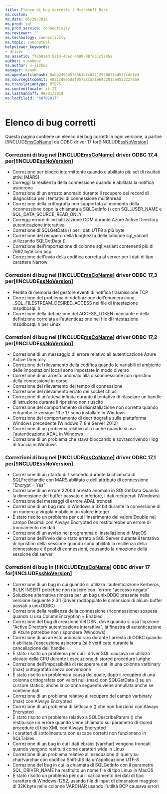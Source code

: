 ```yaml
---
title: Elenco di bug corretti | Microsoft Docs
ms.custom: ''
ms.date: 06/29/2018
ms.prod: sql
ms.prod_service: connectivity
ms.reviewer: ''
ms.technology: connectivity
ms.topic: conceptual
helpviewer_keywords:
- driver
ms.assetid: f78b81ed-5214-43ec-a600-9bfe51c5745a
author: v-makouz
ms.author: v-jizho2
manager: kenvh
ms.openlocfilehash: 9aba2495e5f4661c7c042125608f34d577cddfe3
ms.sourcegitcommit: e821cd8e5daf95721caa1e64c2815a4523227aa4
ms.translationtype: MTE75
ms.contentlocale: it-IT
ms.lasthandoff: 08/01/2019
ms.locfileid: "68702817"
---
```

# <a name="list-of-bugs-fixed"></a>Elenco di bug corretti

Questa pagina contiene un elenco dei bug corretti in ogni versione, a partire [!INCLUDE[msCoName](../../includes/msconame_md.md)] da ODBC driver 17 for[!INCLUDE[ssNoVersion](../../includes/ssnoversion-md.md)]

### <a name="bug-fixes-in-the-includemsconameincludesmsconamemdmd-odbc-driver-174-for-includessnoversionincludesssnoversion-mdmd"></a>Correzioni di bug nel [!INCLUDE[msCoName](../../includes/msconame_md.md)] driver ODBC 17,4 per[!INCLUDE[ssNoVersion](../../includes/ssnoversion-md.md)]

- Correzione per blocco intermittente quando è abilitato più set di risultati attivi (MARS)
- Correggi la resilienza della connessione quando è abilitata la notifica asincrona
- Correzione di un arresto anomalo durante il recupero dei record di diagnostica per i tentativi di connessione multithread
- Correzione della crittografia non supportata al momento della riconnessione dopo la chiamata a SQLGetInfo () con SQL_USER_NAME e SQL_DATA_SOURCE_READ_ONLY
- Correggi errore di inizializzazione COM durante Azure Active Directory autenticazione interattiva
- Correzione di SQLGetData () per i dati UTF8 a più byte
- Correzione del recupero della lunghezza delle colonne sql_variant utilizzando SQLGetData ()
- Correzione dell'importazione di colonne sql_variant contenenti più di 7992 byte con bcp
- Correzione dell'invio della codifica corretta al server per i dati di tipo carattere Narrow

### <a name="bug-fixes-in-the-includemsconameincludesmsconamemdmd-odbc-driver-173-for-includessnoversionincludesssnoversion-mdmd"></a>Correzioni di bug nel [!INCLUDE[msCoName](../../includes/msconame_md.md)] driver ODBC 17,3 per[!INCLUDE[ssNoVersion](../../includes/ssnoversion-md.md)]

- Perdita di memoria del gestore eventi di notifica trasmissione TCP
- Correzione del problema di ridefinizione dell'enumerazione _SQL_FILESTREAM_DESIRED_ACCESS nel file di intestazione msodbcsql. h
- Correzione della definizione del ACCESS_TOKEN mancante e della definizione correlata all'autenticazione nel file di intestazione msodbcsql. h per Linux

### <a name="bug-fixes-in-the-includemsconameincludesmsconamemdmd-odbc-driver-172-for-includessnoversionincludesssnoversion-mdmd"></a>Correzioni di bug nel [!INCLUDE[msCoName](../../includes/msconame_md.md)] driver ODBC 17,2 per[!INCLUDE[ssNoVersion](../../includes/ssnoversion-md.md)]

- Correzione di un messaggio di errore relativo all'autenticazione Azure Active Directory
- Correzione del rilevamento della codifica quando le variabili di ambiente delle impostazioni locali sono impostate in modo diverso
- Correzione di un arresto anomalo alla disconnessione con ripristino della connessione in corso
- Correzione del rilevamento del tempo di connessione
- Correzione del rilevamento errato dei socket chiusi
- Correzione di un'attesa infinita durante il tentativo di rilasciare un handle di istruzione durante il ripristino non riuscito
- Correzione del comportamento di disinstallazione non corretta quando entrambe le versioni 13 e 17 sono installate in Windows
- Correzione del comportamento di decrittografia sulla piattaforma Windows precedente (Windows 7, 8 e Server 2012)
- Correzione di un problema relativo alla cache quando si usa l'autenticazione ADAL in Windows
- Correzione di un problema che stava bloccando e sovrascrivendo i log di traccia in Windows

### <a name="bug-fixes-in-the-includemsconameincludesmsconamemdmd-odbc-driver-171-for-includessnoversionincludesssnoversion-mdmd"></a>Correzioni di bug nel [!INCLUDE[msCoName](../../includes/msconame_md.md)] driver ODBC 17,1 per[!INCLUDE[ssNoVersion](../../includes/ssnoversion-md.md)]

- Correzione di un ritardo di 1 secondo durante la chiamata di SQLFreeHandle con MARS abilitato e dell'attributo di connessione "Encrypt = Yes"
- Correzione di un errore 22003 arresto anomalo in SQLGetData Quando la dimensione del buffer passato è inferiore, i dati recuperati (Windows)
- Correzione dei messaggi di errore ADAL troncati
- Correzione di un bug raro in Windows a 32 bit durante la conversione di un numero a virgola mobile in un valore integer
- È stato risolto un problema per cui l'inserimento del valore Double nel campo Decimal con Always Encrypted on restituirebbe un errore di troncamento dei dati
- Correzione di un avviso nel programma di installazione di MacOS
- Correzione dell'invio dello stato errato a SQL Server durante il tentativo di ripristino della sessione quando sono abilitati la resilienza della connessione e il pool di connessioni, causando la rimozione della sessione dal server

### <a name="bug-fixes-in-the-includemsconameincludesmsconamemdmd-odbc-driver-17-for-includessnoversionincludesssnoversion-mdmd"></a>Correzioni di bug in [!INCLUDE[msCoName](../../includes/msconame_md.md)] ODBC driver 17 for[!INCLUDE[ssNoVersion](../../includes/ssnoversion-md.md)]

- Correzione di un bug in cui quando si utilizza l'autenticazione Kerberos, BULK INSERT potrebbe non riuscire con l'errore "accesso negato"
- Soluzione alternativa rimossa per un bug unixODBC presente nella versione seguente 2.3.1 (driver raddoppiato le dimensioni di alcuni buffer passati a unixODBC)
- Correzione della resilienza della connessione (riconnessione) sospesa quando si usa ColumnEncryption = Enabled
- Correzione del bug di creazione del DSN, dove quando si usa l'opzione "Active Directory autenticazione interattiva", la finestra di autenticazione di Azure potrebbe non rispondere (Windows)
- Correzione di un arresto anomalo raro durante l'arresto di ODBC quando è abilitata l'esecuzione asincrona (si è verificato durante la cancellazione dell'handle
- È stato risolto un problema per cui il driver SQL causava un utilizzo elevato della CPU durante l'esecuzione di stored procedure lunghe
- Correzione dell'impossibilità di recuperare dati in una colonna varbinary (max) crittografata senza conversione
- È stato risolto un problema a causa del quale, dopo il recupero di una colonna crittografata con valori null (max) con SQLGetData () su un cursore statico, anche la colonna seguente viene annullata anche se contiene dati
- Correzione di un problema relativo al recupero del campo varbinary (max) con Always Encrypted
- Correzione di un problema di setlocale () che non funziona con Always Encrypted
- È stato risolto un problema relativo a SQLDescribeParam () che restituisce un errore quando viene chiamato sul parametro di stored procedure di tipo XML con Always Encrypted
- I caratteri di sottolineatura con escape corretti non funzionano in SQLTables
- Correzione di un bug in cui i dati ebraici (varchar) vengono troncati quando vengono restituiti come caratteri wide in Linux
- Correzione di un problema relativo all'esecuzione di query su char/varchar con codifica Shift-JIS da un'applicazione UTF-8
- Correzione del bug in cui la chiamata di SQLGetInfo con il parametro SQL_DRIVER_NAME ha restituito un nome file di tipo Linux in MacOS
- È stato risolto un problema per cui il caricamento dei dati di tipo carattere di Windows-1252, usando file di input di dimensioni maggiori di 32K byte nelle colonne VARCHAR usando l'utilità BCP causava errori
